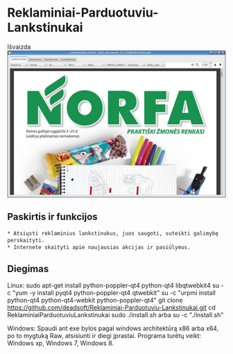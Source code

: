 Reklaminiai-Parduotuviu-Lankstinukai
====================================

Išvaizda
![Screenshot](https://github.com/deadsoft/Reklaminiai-Parduotuviu-Lankstinukai/raw/master/screens/ReklaminiaiParduotuviuLankstinukai-1.jpg)

Paskirtis ir funkcijos
----------------------
    * Atsiųsti reklaminius lankstinukus, juos saugoti, suteikti galimybę perskaityti.
    * Internete skaityti apie naujausias akcijas ir pasiūlymus.

Diegimas
---------------------
Linux:
    sudo apt-get install python-poppler-qt4 python-qt4 libqtwebkit4
    su -c "yum -y install pyqt4 python-poppler-qt4 qtwebkit"
    su -c "urpmi install python-qt4 python-qt4-webkit python-poppler-qt4"
    git clone https://github.com/deadsoft/Reklaminiai-Parduotuviu-Lankstinukai.git
    cd ReklaminiaiParduotuviuLankstinukai
    sudo ./install.sh arba su -c "./install.sh"

Windows:
    Spaudi ant exe bylos pagal windows architektūrą x86 arba x64, po to mygtuką Raw, atsisiunti ir diegi įprastai.
    Programa turėtų veikt: Windows xp, Windows 7, Windows 8.
